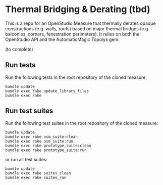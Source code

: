 # Thermal Bridging &amp; Derating (tbd)

This is a repo for an OpenStudio Measure that thermally derates opaque constructions (e.g. walls, roofs) based on major thermal bridges (e.g. balconies, corners, fenestration perimeters). It relies on both the OpenStudio API and the AutomaticMagic Topolys gem.

(to complete)

## Run tests

Run the following tests in the root repository of the cloned measure:

```
bundle update
bundle exec rake update_library_files
bundle exec rake
```

## Run test suites

Run the following test suites in the root repository of the cloned measure:

```
bundle update
bundle exec rake osm_suite:clean
bundle exec rake osm_suite:run
bundle exec rake prototype_suite:clean
bundle exec rake prototype_suite:run
```

or run all test suites:

```
bundle update
bundle exec rake suites_clean
bundle exec rake suites_run
```